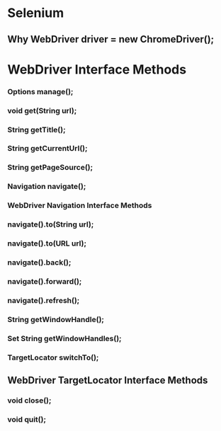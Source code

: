 # Selenium

## Why WebDriver driver = new ChromeDriver();



# WebDriver Interface Methods

### Options manage();

### void get(String url);

### String getTitle();

### String getCurrentUrl();

### String getPageSource();

### Navigation navigate();

### WebDriver Navigation Interface Methods 

### navigate().to(String url);

### navigate().to(URL url);

### navigate().back();

### navigate().forward();

### navigate().refresh();

### String getWindowHandle();

### Set String getWindowHandles();

### TargetLocator switchTo();

## WebDriver TargetLocator Interface Methods



### void close();

### void quit();





















